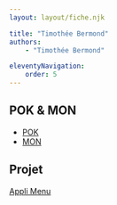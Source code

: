 ```yaml
---
layout: layout/fiche.njk

title: "Timothée Bermond"
authors:
    - "Timothée Bermond"

eleventyNavigation:
    order: 5
---
```


## POK & MON

* [POK](./pok)
* [MON](./mon)

## Projet

[Appli Menu](../../../projets/2022-2023/Menu)
